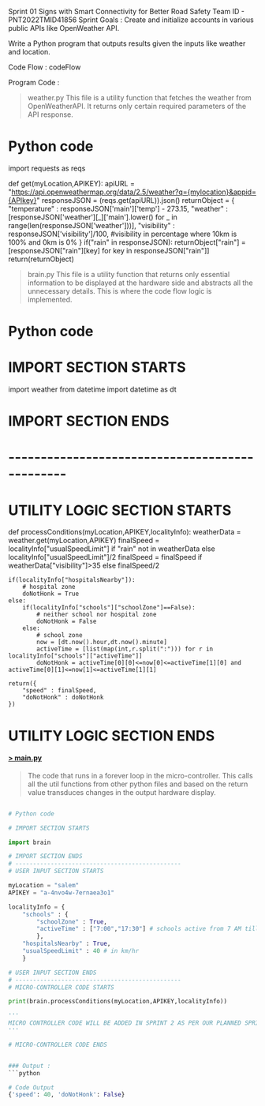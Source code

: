 Sprint 01
Signs with Smart Connectivity for Better Road Safety
Team ID - PNT2022TMID41856
Sprint Goals :
Create and initialize accounts in various public APIs like OpenWeather API.

Write a Python program that outputs results given the inputs like weather and location.

Code Flow :
codeFlow

Program Code :
> weather.py
This file is a utility function that fetches the weather from OpenWeatherAPI. It returns only certain required parameters of the API response.

# Python code

import requests as reqs

def get(myLocation,APIKEY):
    apiURL = "https://api.openweathermap.org/data/2.5/weather?q={mylocation}&appid={APIkey}"
    responseJSON = (reqs.get(apiURL)).json()
    returnObject = {
         "temperature" : responseJSON['main']['temp'] - 273.15,
         "weather" : [responseJSON['weather'][_]['main'].lower() for _ in range(len(responseJSON['weather']))],
         "visibility" : responseJSON['visibility']/100, #visibility in percentage where 10km is 100% and 0km is 0%
    }
    if("rain" in responseJSON):
        returnObject["rain"] = [responseJSON["rain"][key] for key in responseJSON["rain"]]
    return(returnObject)
> brain.py
This file is a utility function that returns only essential information to be displayed at the hardware side and abstracts all the unnecessary details. This is where the code flow logic is implemented.

# Python code

# IMPORT SECTION STARTS

import weather
from datetime import datetime as dt

# IMPORT SECTION ENDS
# -----------------------------------------------
# UTILITY LOGIC SECTION STARTS

def processConditions(myLocation,APIKEY,localityInfo):
    weatherData = weather.get(myLocation,APIKEY)
    finalSpeed = localityInfo["usualSpeedLimit"] if "rain" not in weatherData else localityInfo["usualSpeedLimit"]/2
    finalSpeed = finalSpeed if weatherData["visibility"]>35 else finalSpeed/2

    if(localityInfo["hospitalsNearby"]):
        # hospital zone
        doNotHonk = True
    else:
        if(localityInfo["schools"]["schoolZone"]==False):
            # neither school nor hospital zone
            doNotHonk = False
        else:
            # school zone
            now = [dt.now().hour,dt.now().minute]
            activeTime = [list(map(int,r.split(":"))) for r in localityInfo["schools"]["activeTime"]]
            doNotHonk = activeTime[0][0]<=now[0]<=activeTime[1][0] and activeTime[0][1]<=now[1]<=activeTime[1][1]

    return({
        "speed" : finalSpeed,
        "doNotHonk" : doNotHonk
    })

# UTILITY LOGIC SECTION ENDS

#### [> main.py](./main.py)
> The code that runs in a forever loop in the micro-controller. This calls all the util functions from other python files and based on the return value transduces changes in the output hardware display.
```python

# Python code

# IMPORT SECTION STARTS

import brain

# IMPORT SECTION ENDS
# -----------------------------------------------
# USER INPUT SECTION STARTS

myLocation = "salem"
APIKEY = "a-4nvo4w-7ernaea3o1"

localityInfo = {
    "schools" : {
        "schoolZone" : True,
        "activeTime" : ["7:00","17:30"] # schools active from 7 AM till 5:30 PM
        },
    "hospitalsNearby" : True,
    "usualSpeedLimit" : 40 # in km/hr
    }

# USER INPUT SECTION ENDS
# -----------------------------------------------
# MICRO-CONTROLLER CODE STARTS

print(brain.processConditions(myLocation,APIKEY,localityInfo))

'''
MICRO CONTROLLER CODE WILL BE ADDED IN SPRINT 2 AS PER OUR PLANNED SPRINT SCHEDULE
'''

# MICRO-CONTROLLER CODE ENDS


### Output :
```python

# Code Output
{'speed': 40, 'doNotHonk': False}
